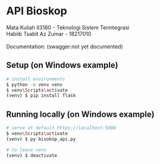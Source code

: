 # API Bioskop

Mata Kuliah II3160 - Teknologi Sistem Terintegrasi\
Habiib Tsabit Az Zumar - 18217010\
\
Documentation: (swagger:not yet documented)

## Setup (on Windows example)

``` bash
# install environments
$ python -m venv venv
$ venv\Scripts\activate
(venv) $ pip install flask
```

## Running locally (on Windows example)

``` bash
# serve at default https://localhost:5000
$ venv\Scripts\activate
(venv) $ py bisokop_api.py

# to leave venv
(venv) $ deactivate
```
